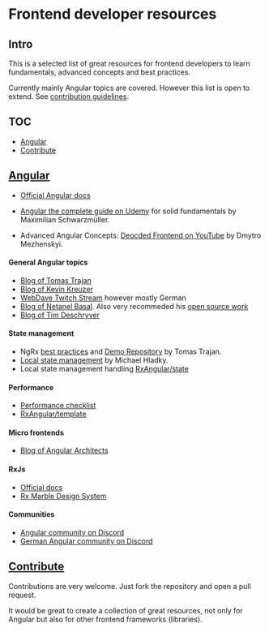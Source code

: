 # Frontend developer resources

## Intro
This is a selected list of great resources for frontend developers to learn fundamentals, advanced concepts and best practices.

Currently mainly Angular topics are covered. However this list is open to extend. See [contribution guidelines](#contribute).

## TOC
* [Angular](#angular)
* [Contribute](#contribute)

## [Angular](#angular)
* [Official Angular docs](https://angular.io/)
* [Angular the complete guide on Udemy](https://www.udemy.com/course/the-complete-guide-to-angular-2/) for solid fundamentals by Maximilian Schwarzmüller.

* Advanced Angular Concepts: [Deocded Frontend on YouTube](https://www.youtube.com/c/DecodedFrontend) by Dmytro Mezhenskyi.

#### General Angular topics
* [Blog of Tomas Trajan](https://tomastrajan.medium.com/)
* [Blog of Kevin Kreuzer](https://kevinkreuzer.medium.com/)
* [WebDave Twitch Stream](https://www.twitch.tv/webdave_de?lang=de) however mostly German
* [Blog of Netanel Basal](https://netbasal.com/tagged/blog). Also very recommeded his [open source work](https://github.com/ngneat)
* [Blog of Tim Deschryver](https://timdeschryver.dev/blog)

#### State management
* NgRx [best practices](https://tomastrajan.medium.com/level-up-your-ngrx-skills-with-10-time-tested-best-practices-6c837fb14877) and [Demo Repository](https://github.com/tomastrajan/angular-ngrx-material-starter) by Tomas Trajan.
* [Local state management](https://github.com/BioPhoton/research-reactive-ephemeral-state-in-component-oriented-frontend-frameworks) by Michael Hladky.
* Local state management handling [ RxAngular/state](https://github.com/rx-angular/rx-angular/blob/main/libs/state/README.md)

#### Performance
* [Performance checklist](https://github.com/mgechev/angular-performance-checklist)
* [RxAngular/template](https://github.com/rx-angular/rx-angular/blob/main/libs/template/README.md)

#### Micro frontends
* [Blog of Angular Architects](https://www.angulararchitects.io/blog/)

#### RxJs
* [Official docs](https://rxjs.dev/guide/overview)
* [Rx Marble Design System](https://github.com/BioPhoton/Rx-Marble-Design-System)

#### Communities
* [Angular community on Discord](https://discord.gg/ehgWuukn)
* [German Angular community on Discord](https://discord.gg/uw2Gve3T)

## [Contribute](#contribute)
Contributions are very welcome. Just fork the repository and open a pull request.

It would be great to create a collection of great resources, not only for Angular but also for other frontend frameworks (libraries). 